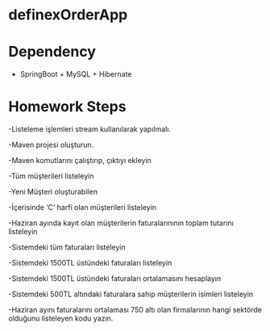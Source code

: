 # definexOrderApp
# Dependency
  - SpringBoot + MySQL + Hibernate

# Homework Steps

-Listeleme işlemleri stream kullanılarak yapılmalı.

-Maven projesi oluşturun.

-Maven komutlarını çalıştırıp, çıktıyı ekleyin

-Tüm müşterileri listeleyin 

-Yeni Müşteri oluşturabilen

-İçerisinde ‘C’ harfi olan müşterileri listeleyin

-Haziran ayında kayıt olan müşterilerin faturalarınının toplam tutarını listeleyin

-Sistemdeki tüm faturaları listeleyin

-Sistemdeki 1500TL üstündeki faturaları listeleyin

-Sistemdeki 1500TL üstündeki faturaları ortalamasını hesaplayın

-Sistemdeki 500TL altındaki faturalara sahip müşterilerin isimleri listeleyin

-Haziran ayını faturalarını ortalaması 750 altı olan firmalarının hangi sektörde olduğunu listeleyen kodu yazın.

